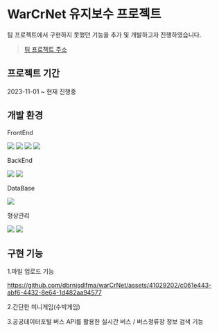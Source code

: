 <h1 aligh="center">WarCrNet 유지보수 프로젝트</h1>

팀 프로젝트에서 구현하지 못했던 기능을 추가 및 개발하고자 진행하였습니다.

> [팀 프로젝트 주소](https://github.com/wilderness40/react-project)


## 프로젝트 기간

2023-11-01 ~ 현재 진행중

## 개발 환경

FrontEnd

<img src="https://img.shields.io/badge/html5-E34F26?style=for-the-badge&logo=html5&logoColor=white"> <img src="https://img.shields.io/badge/css-1572B6?style=for-the-badge&logo=css3&logoColor=white"> <img src="https://img.shields.io/badge/javascript-F7DF1E?style=for-the-badge&logo=javascript&logoColor=black"> <img src="https://img.shields.io/badge/react-61DAFB?style=for-the-badge&logo=react&logoColor=black">

BackEnd

<img src="https://img.shields.io/badge/node.js-339933?style=for-the-badge&logo=Node.js&logoColor=white"> <img src="https://img.shields.io/badge/express-000000?style=for-the-badge&logo=express&logoColor=white">
 
DataBase

<img src="https://img.shields.io/badge/mongoDB-47A248?style=for-the-badge&logo=MongoDB&logoColor=white">

형상관리

<img src="https://img.shields.io/badge/git-F05032?style=for-the-badge&logo=git&logoColor=white"> <img src="https://img.shields.io/badge/github-181717?style=for-the-badge&logo=github&logoColor=white">

## 구현 기능

1.파일 업로드 기능


https://github.com/dbrnjsdlfma/warCrNet/assets/41029202/c061e443-abf6-4432-8e64-1d482aa94577


2.간단한 미니게임(수박게임)

3.공공데이터포털 버스 API를 활용한 실시간 버스 / 버스정류장 정보 검색 기능






